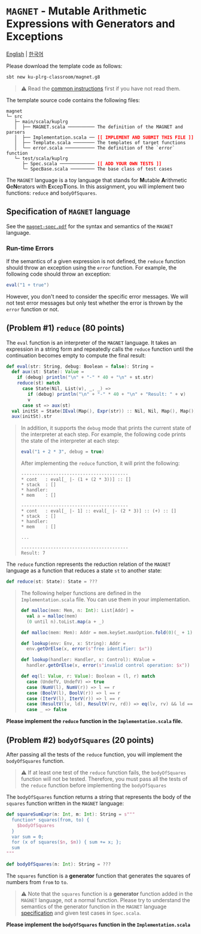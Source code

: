 # `MAGNET` - Mutable Arithmetic Expressions with Generators and Exceptions

[English](./README.md) | [한국어](./README.ko.md)

Please download the template code as follows:
```bash
sbt new ku-plrg-classroom/magnet.g8
```

> :warning: Read the [common instructions](https://github.com/ku-plrg-classroom/docs/blob/main/README.md) first if you have not read them.

The template source code contains the following files:
<pre><code>magnet
└─ src
   ├─ main/scala/kuplrg
   │  ├── MAGNET.scala ────────── The definition of the MAGNET and parsers
   │  ├── Implementation.scala ── <b style='color:red;'>[[ IMPLEMENT AND SUBMIT THIS FILE ]]</b>
   │  ├── Template.scala ──────── The templates of target functions
   │  └── error.scala ─────────── The definition of the `error` function
   └─ test/scala/kuplrg
      ├─ Spec.scala ───────────── <b style='color:red;'>[[ ADD YOUR OWN TESTS ]]</b>
      └─ SpecBase.scala ───────── The base class of test cases</code></pre>

The `MAGNET` language is a toy language that stands for **M**utable
**A**rithmetic **G**e**N**erators with **E**xcep**T**ions. In this assignment,
you will implement two functions: `reduce` and `bodyOfSquares`.

## Specification of `MAGNET` language

See the [`magnet-spec.pdf`](./magnet-spec.pdf) for the syntax and semantics of
the `MAGNET` language.

### Run-time Errors

If the semantics of a given expression is not defined, the `reduce` function
should throw an exception using the `error` function.  For example, the
following code should throw an exception:
```scala
eval("1 + true")
```
However, you don't need to consider the specific error messages.  We will not
test error messages but only test whether the error is thrown by the `error`
function or not.


## (Problem #1) `reduce` (80 points)

The `eval` function is an interpreter of the `MAGNET` language. It takes an
expression in a string form and repeatedly calls the `reduce` function until the
continuation becomes empty to compute the final result:
```scala
def eval(str: String, debug: Boolean = false): String =
  def aux(st: State): Value =
    if (debug) println("\n" + "-" * 40 + "\n" + st.str)
    reduce(st) match
      case State(Nil, List(v), _, _) =>
        if (debug) println("\n" + "-" * 40 + "\n" + "Result: " + v)
        v
      case st => aux(st)
  val initSt = State(IEval(Map(), Expr(str)) :: Nil, Nil, Map(), Map())
  aux(initSt).str
```
> In addition, it supports the `debug` mode that prints the current state of the
> interpreter at each step.  For example, the following code prints the state of
> the interpreter at each step:
> ```scala
> eval("1 + 2 * 3", debug = true)
> ```
> After implementing the `reduce` function, it will print the following:
> ```
> ----------------------------------------
> * cont   : eval[_ |- (1 + (2 * 3))] :: []
> * stack  : []
> * handler:
> * mem    : []
> 
> ----------------------------------------
> * cont   : eval[_ |- 1] :: eval[_ |- (2 * 3)] :: (+) :: []
> * stack  : []
> * handler:
> * mem    : []
> 
> ...
> 
> ----------------------------------------
> Result: 7
> ```

The `reduce` function represents the reduction relation of the `MAGNET` language
as a function that reduces a state `st` to another state:
```scala
def reduce(st: State): State = ???
```

> The following helper functions are defined in the `Implementation.scala` file.
> You can use them in your implementation.
> ```scala
> def malloc(mem: Mem, n: Int): List[Addr] =
>   val a = malloc(mem)
>   (0 until n).toList.map(a + _)
>
> def malloc(mem: Mem): Addr = mem.keySet.maxOption.fold(0)(_ + 1)
>
> def lookup(env: Env, x: String): Addr =
>   env.getOrElse(x, error(s"free identifier: $x"))
>
> def lookup(handler: Handler, x: Control): KValue =
>   handler.getOrElse(x, error(s"invalid control operation: $x"))
>
> def eq(l: Value, r: Value): Boolean = (l, r) match
>   case (UndefV, UndefV) => true
>   case (NumV(l), NumV(r)) => l == r
>   case (BoolV(l), BoolV(r)) => l == r
>   case (IterV(l), IterV(r)) => l == r
>   case (ResultV(lv, ld), ResultV(rv, rd)) => eq(lv, rv) && ld == rd
>   case _ => false
> ```

**Please implement the `reduce` function in the `Implementation.scala` file.**


## (Problem #2) `bodyOfSquares` (20 points)

After passing all the tests of the `reduce` function, you will implement the
`bodyOfSquares` function.

> :warning: If at least one test of the `reduce` function fails, the
> `bodyOfSquares` function will not be tested.  Therefore, you must pass all the
> tests of the `reduce` function before implementing the `bodyOfSquares`

The `bodyOfSquares` function returns a string that represents the body of the
`squares` function written in the `MAGNET` language:
```scala
def squareSumExpr(n: Int, m: Int): String = s"""
  function* squares(from, to) {
    $bodyOfSquares
  }
  var sum = 0;
  for (x of squares($n, $m)) { sum += x; };
  sum
"""

def bodyOfSquares(n: Int): String = ???
```
The `squares` function is a **generator** function that generates the squares of
numbers from `from` to `to`.

> :warning: Note that the `squares` function is a **generator** function added
> in the `MAGNET` language, not a normal function. Please try to understand the
> semantics of the generator function in the `MAGNET` language
> [specification](./magnet-spec.pdf) and given test cases in `Spec.scala`.

**Please implement the `bodyOfSquares` function in the `Implementation.scala`**
